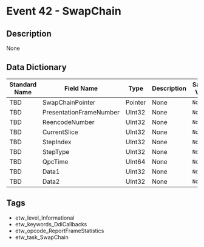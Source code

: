# Event 42 - SwapChain

## Description
None

## Data Dictionary
|Standard Name|Field Name|Type|Description|Sample Value|
|---|---|---|---|---|
|TBD|SwapChainPointer|Pointer|None|`None`|
|TBD|PresentationFrameNumber|UInt32|None|`None`|
|TBD|ReencodeNumber|UInt32|None|`None`|
|TBD|CurrentSlice|UInt32|None|`None`|
|TBD|StepIndex|UInt32|None|`None`|
|TBD|StepType|UInt32|None|`None`|
|TBD|QpcTime|UInt64|None|`None`|
|TBD|Data1|UInt32|None|`None`|
|TBD|Data2|UInt32|None|`None`|

## Tags
* etw_level_Informational
* etw_keywords_DdiCallbacks
* etw_opcode_ReportFrameStatistics
* etw_task_SwapChain